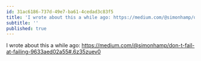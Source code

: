 ```yaml
---
id: 31ac6186-737d-49e7-ba61-4cedad3c83f5
title: 'I wrote about this a while ago: https://medium.com/@simonhamp/don-t-fail-at-failing-9633aed02a55#.6z'
subtitle: ''
published: true
---
```




I wrote about this a while ago: <https://medium.com/@simonhamp/don-t-fail-at-failing-9633aed02a55#.6z35zuev0>

